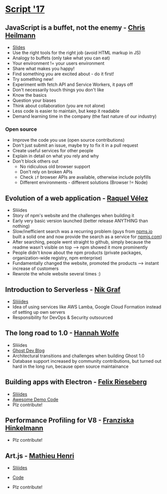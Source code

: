 # [Script '17](https://scriptconf.org/)

## JavaScript is a buffet, not the enemy - [Chris Heilmann](https://twitter.com/codepo8)

- [Slides](http://www.slideshare.net/cheilmann/javascript-is-a-buffet-scriptconf-2017-keynote)
- Use the right tools for the right job (avoid HTML markup in JS)
- Analogy to buffets (only take what you can eat)
- Your environment != your users environment
- Share what makes you happy!
- Find something you are excited about - do it first!
- Try something new!
- Experiment with fetch API and Service Workers, it pays off
- Don't necessarily touch things you don't like
- Know the basics
- Question your biases
- Think about collaboration (you are not alone)
- Less code is easier to maintain, but keep it readable
- Demand learning time in the company (the fast nature of our industry)

### Open source
- Improve the code you use (open source contributions)
- Don't just submit an issue, maybe try to fix it in a pull request
- Create useful services for other people
- Explain in detail on what you rely and why
- Don't block others out
	- No ridiculous old browser support
	- Don't rely on broken APIs
	- Check `if` browser APIs are available, otherwise include polyfills
	- Different environments - different solutions (Browser != Node)

## Evolution of a web application - [Raquel Vélez](https://twitter.com/rockbot)

- Sliiides
- Story of npm's website and the challenges when building it
- Early very basic version launched (better release ANYTHING than nothing)
- Slow/inefficient search was a recurring problem (guys from [npms.io](https://npms.io/) built a solid one and now provide the search as a service for [npmjs.com](https://www.npmjs.com/))
- After searching, people went straight to github, simply because the readme wasn't visible on top --> npm showed it more prominently
- People didn't know about the npm products (private packages, organization-wide registry, npm enterprise)
- Fundamentally changed the website, promoted the products --> instant increase of customers
- Rewrote the whole website several times :)

## Introduction to Serverless - [Nik Graf](https://twitter.com/nikgraf)

- [Sliiiides](http://www.slideshare.net/nikgraf/introduction-to-serverless)
- Idea of using services like AWS Lamba, Google Cloud Formation instead of setting up own servers
- Responsibility for DevOps & Security outsourced


## The long road to 1.0 - [Hannah Wolfe](https://twitter.com/ErisDS)

- Sliiides
- [Ghost Dev Blog](https://dev.ghost.org/)
- Architectural transitions and challenges when building Ghost 1.0
- Database support increased by community contributions, but turned out hard in the long run, because open source maintainance 

## Building apps with Electron - [Felix Rieseberg](https://twitter.com/felixrieseberg)

- [Sliiides](https://speakerdeck.com/felixrieseberg/script17-building-apps-with-javascript-and-electron)
- [Awesome Demo Code](https://github.com/felixrieseberg/electron-code-editor)
- Plz contribute!

## Performance Profiling for V8 - [Franziska Hinkelmann](https://twitter.com/fhinkel)

- Plz contribute!

## Art.js - [Mathieu Henri](https://twitter.com/p01)

- [Sliiides](http://www.p01.org/script17/talk.htm)
- [Code](http://www.p01.org/script17/live.htm)

- Plz contribute!